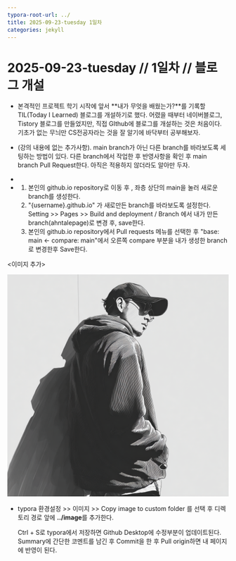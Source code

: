 ```yaml
---
typora-root-url: ../
title: 2025-09-23-tuesday 1일차
categories: jekyll
---
```






# 2025-09-23-tuesday // 1일차 // 블로그 개설

- 본격적인 프로젝트 학기 시작에 앞서 **내가 무엇을 배웠는가?**를 기록할 TIL(Today I Learned) 블로그를 개설하기로 했다. 어렸을 때부터 네이버블로그, Tistory 블로그를 만들었지만, 직접 GIthub에 블로그를 개설하는 것은 처음이다. 기초가 없는 무늬만 CS전공자라는 것을 잘 알기에 바닥부터 공부해보자.
- (강의 내용에 없는 추가사항). main branch가 아닌 다른 branch를 바라보도록 세팅하는 방법이 있다. 다른 branch에서 작업한 후 반영사항을 확인 후 main branch Pull Request한다. 아직은 적용하지 않더라도 알아만 두자.
- [github.io 블로그 main branch가 아닌 다른 branch를 바라보도록 설정하기]: https://data-scientist-techlog.tistory.com/entry/main-branch%EA%B0%80-%EC%95%84%EB%8B%8C-%EB%8B%A4%EB%A5%B8-branch%EB%A5%BC-%EB%B0%94%EB%9D%BC%EB%B3%B4%EB%8F%84%EB%A1%9D-%EC%84%A4%EC%A0%95-githubio-%EB%B8%94%EB%A1%9C%EA%B7%B8%EB%A7%8C%EB%93%A4%EA%B8%B0-3%ED%8E%B8

- 1. 본인의 github.io repository로 이동 후 , 좌층 상단의 main을 눌러 새로운 branch를 생성한다.
  2. "{username}.github.io" 가 새로만든 branch를 바라보도록 설정한다. Setting >> Pages >> Build and deployment / Branch 에서 내가 만든 branch(ahntalepage)로 변경 후, save한다.
  3. 본인의 github.io repository에서 Pull requests 메뉴를 선택한 후 "base: main <- compare: main"에서 오른쪽 compare 부분을 내가 생성한 branch로 변경한후 Save한다.

<이미지 추가>

![profile_image](images/2025-09-23-수업내용test/profile_image-1758785697546-4.png)

- typora 환경설정 >> 이미지 >> Copy image to custom folder 를 선택 후 디렉토리 경로 앞에 **../image**를 추가한다.

  Ctrl + S로 typora에서 저장하면 Github Desktop에 수정부분이 업데이트된다. Summary에 간단한 코멘트를 남긴 후 Commit을 한 후 Pull origin하면 내 페이지에 반영이 된다.

  


